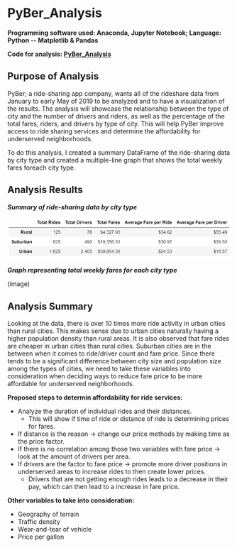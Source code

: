 # PyBer_Analysis
**Programming software used: Anaconda, Jupyter Notebook; Language: Python -- Matplotlib & Pandas**

**Code for analysis: [PyBer_Analysis](https://github.com/Ariannatopbjerg/PyBer_Analysis/blob/main/PyBer_Challenge.ipynb)**

## Purpose of Analysis
PyBer; a ride-sharing app company, wants all of the rideshare data from January to early May of 2019 to be analyzed and to have a visualization of the results. The analysis will showcase the relationship between the type of city and the number of drivers and riders, as well as the percentage of the total fares, riders, and drivers by type of city. This will help PyBer improve access to ride sharing services and determine the affordability for underserved neighborhoods.

To do this analysis, I created a summary DataFrame of the ride-sharing data by city type and created a multiple-line graph that shows the total weekly fares foreach city type.

## Analysis Results

***Summary of ride-sharing data by city type***

![](https://github.com/Ariannatopbjerg/PyBer_Analysis/blob/main/analysis/pyber_summary_df.PNG)

***Graph representing total weekly fares for each city type***

(image)

## Analysis Summary
Looking at the data, there is over 10 times more ride activity in urban cities than rural cities. This makes sense due to urban cities naturally having a higher population density than rural areas. It is also observed that fare rides are cheaper in urban cities than rural cities. Suburban cities are in the between when it comes to ride/driver count and fare price. Since there tends to be a significant difference between city size and population size among the types of cities, we need to take these variables into consideration when deciding ways to reduce fare price to be more affordable for underserved neighborhoods.  

**Proposed steps to determin affordability for ride services:**
- Analyze the duration of individual rides and their distances. 
  - This will show if time of ride or distance of ride is determining prices for fares. 
- If distance is the reason -> change our price methods by making time as the price factor. 
- If there is no correlation among those two variables with fare price -> look at the amount of drivers per area. 
- If drivers are the factor to fare price -> promote more driver positions in underserved areas to increase rides to then create lower prices. 
  - Drivers that are not getting enough rides leads to a decrease in their pay, which can then lead to a increase in fare price.  

**Other variables to take into consideration:**
- Geography of terrain
- Traffic density 
- Wear-and-tear of vehicle 
- Price per gallon








